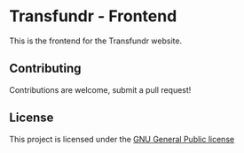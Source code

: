 # Transfundr - Frontend

This is the frontend for the Transfundr website.

## Contributing

Contributions are welcome, submit a pull request!

## License

This project is licensed under the [GNU General Public license](https://www.gnu.org/licenses/gpl-3.0.html)

